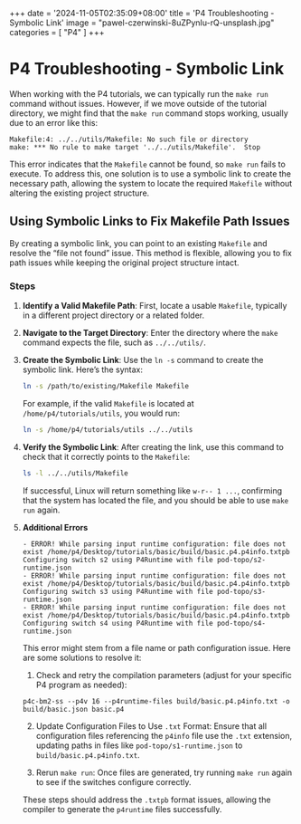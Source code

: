 +++
date = '2024-11-05T02:35:09+08:00'
title = 'P4 Troubleshooting - Symbolic Link'
image = "pawel-czerwinski-8uZPynIu-rQ-unsplash.jpg"
categories = [
    "P4"
]
+++

# P4 Troubleshooting - Symbolic Link

When working with the P4 tutorials, we can typically run the `make run` command without issues. However, if we move outside of the tutorial directory, we might find that the `make run` command stops working, usually due to an error like this:

```bash!=
Makefile:4: ../../utils/Makefile: No such file or directory
make: *** No rule to make target '../../utils/Makefile'.  Stop
```

This error indicates that the `Makefile` cannot be found, so `make run` fails to execute. To address this, one solution is to use a symbolic link to create the necessary path, allowing the system to locate the required `Makefile` without altering the existing project structure.

## Using Symbolic Links to Fix Makefile Path Issues

By creating a symbolic link, you can point to an existing `Makefile` and resolve the “file not found” issue. This method is flexible, allowing you to fix path issues while keeping the original project structure intact.

### Steps

1. **Identify a Valid Makefile Path**: First, locate a usable `Makefile`, typically in a different project directory or a related folder.

2. **Navigate to the Target Directory**: Enter the directory where the `make` command expects the file, such as `../../utils/`.

3. **Create the Symbolic Link**: Use the `ln -s` command to create the symbolic link. Here’s the syntax:

   ```bash
   ln -s /path/to/existing/Makefile Makefile
   ```

   For example, if the valid `Makefile` is located at `/home/p4/tutorials/utils`, you would run:

   ```bash
   ln -s /home/p4/tutorials/utils ../../utils
   ```

4. **Verify the Symbolic Link**: After creating the link, use this command to check that it correctly points to the `Makefile`:

   ```bash
   ls -l ../../utils/Makefile
   ```

   If successful, Linux will return something like `w-r-- 1 ...`, confirming that the system has located the file, and you should be able to use `make run` again.

5. **Additional Errors**

   ```bash!=
   - ERROR! While parsing input runtime configuration: file does not exist /home/p4/Desktop/tutorials/basic/build/basic.p4.p4info.txtpb
   Configuring switch s2 using P4Runtime with file pod-topo/s2-runtime.json
   - ERROR! While parsing input runtime configuration: file does not exist /home/p4/Desktop/tutorials/basic/build/basic.p4.p4info.txtpb
   Configuring switch s3 using P4Runtime with file pod-topo/s3-runtime.json
   - ERROR! While parsing input runtime configuration: file does not exist /home/p4/Desktop/tutorials/basic/build/basic.p4.p4info.txtpb
   Configuring switch s4 using P4Runtime with file pod-topo/s4-runtime.json
   ```

   This error might stem from a file name or path configuration issue. Here are some solutions to resolve it:

   1. Check and retry the compilation parameters (adjust for your specific P4 program as needed):

   ```bash!=
   p4c-bm2-ss --p4v 16 --p4runtime-files build/basic.p4.p4info.txt -o build/basic.json basic.p4
   ```

   2. Update Configuration Files to Use `.txt` Format:
      Ensure that all configuration files referencing the `p4info` file use the `.txt` extension, updating paths in files like `pod-topo/s1-runtime.json` to `build/basic.p4.p4info.txt`.

   3. Rerun `make run`:
      Once files are generated, try running `make run` again to see if the switches configure correctly.

   These steps should address the `.txtpb` format issues, allowing the compiler to generate the `p4runtime` files successfully.

```

```
